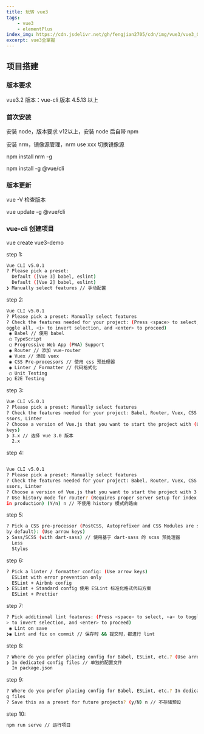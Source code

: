 ```yaml
---
title: 玩转 vue3
tags: 
    - vue3
    - elementPlus
index_img: https://cdn.jsdelivr.net/gh/fengjian2705/cdn/img/vue3/vue3_001.jpeg
excerpt: vue3全掌握
---
```


## 项目搭建

### 版本要求

vue3.2 版本：vue-cli 版本 4.5.13 以上

### 首次安装

安装 node，版本要求 v12以上，安装 node 后自带 npm

安装 nrm，镜像源管理，nrm use xxx 切换镜像源

npm install nrm -g

npm install -g @vue/cli

### 版本更新

vue -V 检查版本

vue update -g @vue/cli

### vue-cli 创建项目

vue create vue3-demo

step 1:

```bash
Vue CLI v5.0.1
? Please pick a preset:
  Default ([Vue 3] babel, eslint)
  Default ([Vue 2] babel, eslint)
❯ Manually select features // 手动配置
```

step 2:

```bash
Vue CLI v5.0.1
? Please pick a preset: Manually select features
? Check the features needed for your project: (Press <space> to select, <a> to t
oggle all, <i> to invert selection, and <enter> to proceed)
 ◉ Babel // 使用 babel
 ◯ TypeScript
 ◯ Progressive Web App (PWA) Support
 ◉ Router // 添加 vue-router
 ◉ Vuex // 添加 vuex
 ◉ CSS Pre-processors // 使用 css 预处理器
 ◉ Linter / Formatter // 代码格式化
 ◯ Unit Testing
❯◯ E2E Testing
```

step 3:

```bash
Vue CLI v5.0.1
? Please pick a preset: Manually select features
? Check the features needed for your project: Babel, Router, Vuex, CSS Pre-proce
ssors, Linter
? Choose a version of Vue.js that you want to start the project with (Use arrow
keys)
❯ 3.x // 选择 vue 3.0 版本
  2.x
```

step 4:

```bash

Vue CLI v5.0.1
? Please pick a preset: Manually select features
? Check the features needed for your project: Babel, Router, Vuex, CSS Pre-proce
ssors, Linter
? Choose a version of Vue.js that you want to start the project with 3.x
? Use history mode for router? (Requires proper server setup for index fallback
in production) (Y/n) n // 不使用 history 模式的路由

```

step 5:

```bash
? Pick a CSS pre-processor (PostCSS, Autoprefixer and CSS Modules are supported
by default): (Use arrow keys)
❯ Sass/SCSS (with dart-sass) // 使用基于 dart-sass 的 scss 预处理器
  Less
  Stylus

```

step 6:

```bash
? Pick a linter / formatter config: (Use arrow keys)
  ESLint with error prevention only
  ESLint + Airbnb config
❯ ESLint + Standard config 使用 ESLint 标准化格式代码方案
  ESLint + Prettier
```

step 7:

```bash
? Pick additional lint features: (Press <space> to select, <a> to toggle all, <i
> to invert selection, and <enter> to proceed)
 ◉ Lint on save
❯◉ Lint and fix on commit // 保存时 && 提交时，都进行 lint
```

step 8:

```bash
? Where do you prefer placing config for Babel, ESLint, etc.? (Use arrow keys)
❯ In dedicated config files // 单独的配置文件
  In package.json

```

step 9:

```bash
? Where do you prefer placing config for Babel, ESLint, etc.? In dedicated confi
g files
? Save this as a preset for future projects? (y/N) n // 不存储预设
```

step 10: 

```bash
npm run serve // 运行项目
```
